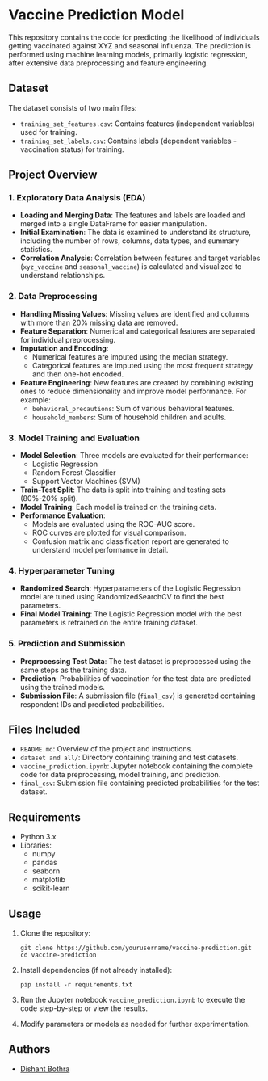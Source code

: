 # Vaccine Prediction Model

This repository contains the code for predicting the likelihood of individuals getting vaccinated against XYZ and seasonal influenza. The prediction is performed using machine learning models, primarily logistic regression, after extensive data preprocessing and feature engineering.

## Dataset

The dataset consists of two main files:
- `training_set_features.csv`: Contains features (independent variables) used for training.
- `training_set_labels.csv`: Contains labels (dependent variables - vaccination status) for training.

## Project Overview

### 1. Exploratory Data Analysis (EDA)
- **Loading and Merging Data**: The features and labels are loaded and merged into a single DataFrame for easier manipulation.
- **Initial Examination**: The data is examined to understand its structure, including the number of rows, columns, data types, and summary statistics.
- **Correlation Analysis**: Correlation between features and target variables (`xyz_vaccine` and `seasonal_vaccine`) is calculated and visualized to understand relationships.

### 2. Data Preprocessing
- **Handling Missing Values**: Missing values are identified and columns with more than 20% missing data are removed.
- **Feature Separation**: Numerical and categorical features are separated for individual preprocessing.
- **Imputation and Encoding**: 
  - Numerical features are imputed using the median strategy.
  - Categorical features are imputed using the most frequent strategy and then one-hot encoded.
- **Feature Engineering**: New features are created by combining existing ones to reduce dimensionality and improve model performance. For example:
  - `behavioral_precautions`: Sum of various behavioral features.
  - `household_members`: Sum of household children and adults.

### 3. Model Training and Evaluation
- **Model Selection**: Three models are evaluated for their performance:
  - Logistic Regression
  - Random Forest Classifier
  - Support Vector Machines (SVM)
- **Train-Test Split**: The data is split into training and testing sets (80%-20% split).
- **Model Training**: Each model is trained on the training data.
- **Performance Evaluation**:
  - Models are evaluated using the ROC-AUC score.
  - ROC curves are plotted for visual comparison.
  - Confusion matrix and classification report are generated to understand model performance in detail.

### 4. Hyperparameter Tuning
- **Randomized Search**: Hyperparameters of the Logistic Regression model are tuned using RandomizedSearchCV to find the best parameters.
- **Final Model Training**: The Logistic Regression model with the best parameters is retrained on the entire training dataset.

### 5. Prediction and Submission
- **Preprocessing Test Data**: The test dataset is preprocessed using the same steps as the training data.
- **Prediction**: Probabilities of vaccination for the test data are predicted using the trained models.
- **Submission File**: A submission file (`final_csv`) is generated containing respondent IDs and predicted probabilities.

## Files Included

- `README.md`: Overview of the project and instructions.
- `dataset and all/`: Directory containing training and test datasets.
- `vaccine_prediction.ipynb`: Jupyter notebook containing the complete code for data preprocessing, model training, and prediction.
- `final_csv`: Submission file containing predicted probabilities for the test dataset.

## Requirements

- Python 3.x
- Libraries:
  - numpy
  - pandas
  - seaborn
  - matplotlib
  - scikit-learn

## Usage

1. Clone the repository:
   ```
   git clone https://github.com/yourusername/vaccine-prediction.git
   cd vaccine-prediction
   ```

2. Install dependencies (if not already installed):
   ```
   pip install -r requirements.txt
   ```

3. Run the Jupyter notebook `vaccine_prediction.ipynb` to execute the code step-by-step or view the results.

4. Modify parameters or models as needed for further experimentation.

## Authors

- [Dishant Bothra](https://github.com/DishantB0411)
